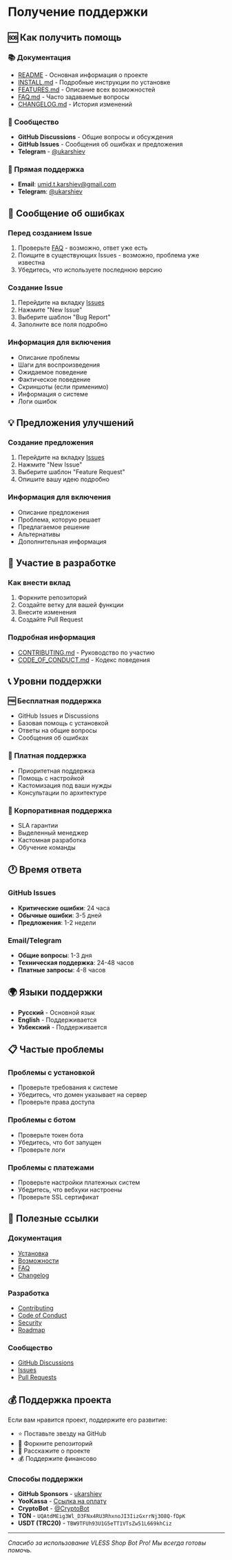 # Получение поддержки

## 🆘 Как получить помощь

### 📚 Документация
- [README](README.md) - Основная информация о проекте
- [INSTALL.md](INSTALL.md) - Подробные инструкции по установке
- [FEATURES.md](FEATURES.md) - Описание всех возможностей
- [FAQ.md](FAQ.md) - Часто задаваемые вопросы
- [CHANGELOG.md](CHANGELOG.md) - История изменений

### 💬 Сообщество
- **GitHub Discussions** - Общие вопросы и обсуждения
- **GitHub Issues** - Сообщения об ошибках и предложения
- **Telegram** - [@ukarshiev](https://t.me/ukarshiev)

### 📧 Прямая поддержка
- **Email**: umid.t.karshiev@gmail.com
- **Telegram**: [@ukarshiev](https://t.me/ukarshiev)

## 🐛 Сообщение об ошибках

### Перед созданием Issue
1. Проверьте [FAQ](FAQ.md) - возможно, ответ уже есть
2. Поищите в существующих Issues - возможно, проблема уже известна
3. Убедитесь, что используете последнюю версию

### Создание Issue
1. Перейдите на вкладку [Issues](https://github.com/evansvl/vless-shopbot/issues)
2. Нажмите "New Issue"
3. Выберите шаблон "Bug Report"
4. Заполните все поля подробно

### Информация для включения
- Описание проблемы
- Шаги для воспроизведения
- Ожидаемое поведение
- Фактическое поведение
- Скриншоты (если применимо)
- Информация о системе
- Логи ошибок

## 💡 Предложения улучшений

### Создание предложения
1. Перейдите на вкладку [Issues](https://github.com/evansvl/vless-shopbot/issues)
2. Нажмите "New Issue"
3. Выберите шаблон "Feature Request"
4. Опишите вашу идею подробно

### Информация для включения
- Описание предложения
- Проблема, которую решает
- Предлагаемое решение
- Альтернативы
- Дополнительная информация

## 🔧 Участие в разработке

### Как внести вклад
1. Форкните репозиторий
2. Создайте ветку для вашей функции
3. Внесите изменения
4. Создайте Pull Request

### Подробная информация
- [CONTRIBUTING.md](CONTRIBUTING.md) - Руководство по участию
- [CODE_OF_CONDUCT.md](.github/CODE_OF_CONDUCT.md) - Кодекс поведения

## 📞 Уровни поддержки

### 🆓 Бесплатная поддержка
- GitHub Issues и Discussions
- Базовая помощь с установкой
- Ответы на общие вопросы
- Сообщения об ошибках

### 💎 Платная поддержка
- Приоритетная поддержка
- Помощь с настройкой
- Кастомизация под ваши нужды
- Консультации по архитектуре

### 🏢 Корпоративная поддержка
- SLA гарантии
- Выделенный менеджер
- Кастомная разработка
- Обучение команды

## 🕐 Время ответа

### GitHub Issues
- **Критические ошибки**: 24 часа
- **Обычные ошибки**: 3-5 дней
- **Предложения**: 1-2 недели

### Email/Telegram
- **Общие вопросы**: 1-3 дня
- **Техническая поддержка**: 24-48 часов
- **Платные запросы**: 4-8 часов

## 🌍 Языки поддержки

- **Русский** - Основной язык
- **English** - Поддерживается
- **Узбекский** - Поддерживается

## 📋 Частые проблемы

### Проблемы с установкой
- Проверьте требования к системе
- Убедитесь, что домен указывает на сервер
- Проверьте права доступа

### Проблемы с ботом
- Проверьте токен бота
- Убедитесь, что бот запущен
- Проверьте логи

### Проблемы с платежами
- Проверьте настройки платежных систем
- Убедитесь, что вебхуки настроены
- Проверьте SSL сертификат

## 🔗 Полезные ссылки

### Документация
- [Установка](INSTALL.md)
- [Возможности](FEATURES.md)
- [FAQ](FAQ.md)
- [Changelog](CHANGELOG.md)

### Разработка
- [Contributing](CONTRIBUTING.md)
- [Code of Conduct](.github/CODE_OF_CONDUCT.md)
- [Security](.github/SECURITY.md)
- [Roadmap](ROADMAP.md)

### Сообщество
- [GitHub Discussions](https://github.com/evansvl/vless-shopbot/discussions)
- [Issues](https://github.com/evansvl/vless-shopbot/issues)
- [Pull Requests](https://github.com/evansvl/vless-shopbot/pulls)

## 💰 Поддержка проекта

Если вам нравится проект, поддержите его развитие:

- ⭐ Поставьте звезду на GitHub
- 🍴 Форкните репозиторий
- 💬 Расскажите о проекте
- 💰 Поддержите финансово

### Способы поддержки
- **GitHub Sponsors** - [ukarshiev](https://github.com/sponsors/ukarshiev)
- **YooKassa** - [Ссылка на оплату](https://yookassa.ru/my/i/aJRiTyq5D3VB/l)
- **CryptoBot** - [@CryptoBot](https://t.me/send?start=IVftnggXmRv8)
- **TON** - `UQAtdMEig3Wl_D3FNx4RU3RhxnoJI3IizGxrrNj3O8Q-fDpK`
- **USDT (TRC20)** - `TBW9TFUh93U1G5eTT1VTsZw51L669khCiz`

---

*Спасибо за использование VLESS Shop Bot Pro! Мы всегда готовы помочь.*
